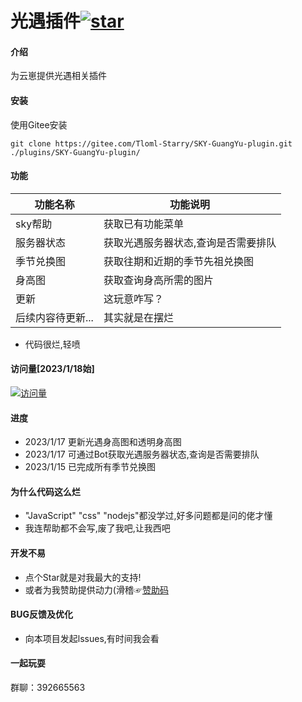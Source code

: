 # 光遇插件<a href='https://gitee.com/Tloml-Starry/SKY-GuangYu-plugin/stargazers'><img src='https://gitee.com/Tloml-Starry/SKY-GuangYu-plugin/badge/star.svg?theme=dark' alt='star'></img></a>

#### 介绍
为云崽提供光遇相关插件

#### 安装
使用Gitee安装
```
git clone https://gitee.com/Tloml-Starry/SKY-GuangYu-plugin.git ./plugins/SKY-GuangYu-plugin/
```

#### 功能
| 功能名称  |  功能说明  |
|-------| ----- |
| sky帮助| 获取已有功能菜单 |
| 服务器状态 | 获取光遇服务器状态,查询是否需要排队 |
| 季节兑换图 | 获取往期和近期的季节先祖兑换图 |
| 身高图 | 获取查询身高所需的图片 | 
| 更新 | 这玩意咋写？ |
| 后续内容待更新... |其实就是在摆烂|
 * 代码很烂,轻喷

#### 访问量[2023/1/18始]
[![访问量](https://profile-counter.glitch.me/SKY-GuangYu-plugin/count.svg)](https://gitee.com/Tloml-Starry/SKY-GuangYu-plugin/edit/master)

#### 进度
 * 2023/1/17
更新光遇身高图和透明身高图
 * 2023/1/17
可通过Bot获取光遇服务器状态,查询是否需要排队
 * 2023/1/15
已完成所有季节兑换图
####   为什么代码这么烂
* "JavaScript" "css" "nodejs"都没学过,好多问题都是问的佬才懂
* 我连帮助都不会写,废了我吧,让我西吧
#### 开发不易

 * 点个Star就是对我最大的支持!
 * 或者为我赞助提供动力(滑稽☞[赞助码](https://c2cpicdw.qpic.cn/offpic_new/0//3620060826-1519542571-298BB22C2AE09FC60AC3F3FDFBCA6842/0
)
#### BUG反馈及优化
 * 向本项目发起lssues,有时间我会看

#### 一起玩耍

群聊：392665563